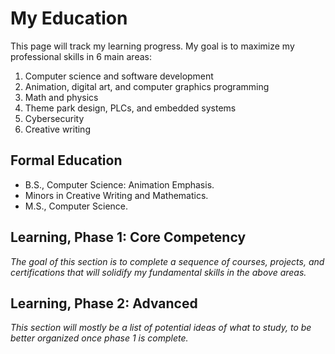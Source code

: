 # My Education

This page will track my learning progress. My goal is to maximize my professional skills in 6 main areas:

1. Computer science and software development
2. Animation, digital art, and computer graphics programming
3. Math and physics
4. Theme park design, PLCs, and embedded systems
5. Cybersecurity
6. Creative writing

## Formal Education

- B.S., Computer Science: Animation Emphasis.
- Minors in Creative Writing and Mathematics.
- M.S., Computer Science. 

## Learning, Phase 1: Core Competency
*The goal of this section is to complete a sequence of courses, projects, and certifications that will solidify my fundamental skills in the above areas.*

## Learning, Phase 2: Advanced

*This section will mostly be a list of potential ideas of what to study, to be better organized once phase 1 is complete.*
